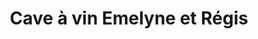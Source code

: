 ---
title: "Cave à vin Emelyne et Régis"
url: /eaubonne/cave-a-vin-emelyne-et-regis/
shop: alcool
---